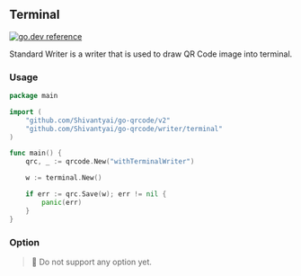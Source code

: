 ## Terminal

[![go.dev reference](https://img.shields.io/badge/go.dev-reference-007d9c?logo=go&logoColor=white&style=flat-square)](https://pkg.go.dev/github.com/Shivantyai/go-qrcode/writer/standard)

Standard Writer is a writer that is used to draw QR Code image into terminal.

### Usage

```go
package main

import (
	"github.com/Shivantyai/go-qrcode/v2"
	"github.com/Shivantyai/go-qrcode/writer/terminal"
)

func main() {
	qrc, _ := qrcode.New("withTerminalWriter")

	w := terminal.New()

	if err := qrc.Save(w); err != nil {
		panic(err)
	}
}
```

### Option

> 🤪 Do not support any option yet.